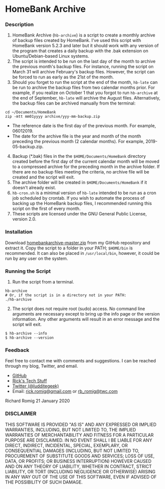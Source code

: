 # HomeBank Archive

### Description
1. HomeBank Archive (`hb-archive`) is a script to create a monthly archive of backup files created by HomeBank. I've used this script with HomeBank version 5.2.3 and later but it should work with any version of the program that creates a daily backup with the .bak extension on Ubuntu/Debian-based Linux systems.
2. The script is intended to be run on the last day of the month to archive the previous month's backup files. For instance, running the script on March 31 will archive February's backup files. However, the script can be forced to run as early as the 21st of the month.
3. Should you forget to run the script at the end of the month, `hb-late` can be run to archive the backup files from two calendar months prior. For example, if you realize on October 1 that you forgot to run `hb-archive` at the end of September, `hb-late` will archive the August files. Alternatively, the backup files can be archived manually from the terminal:
```
cd ~/Documents/HomeBank
zip -mtt mm01yyyy archive/yyy-mm-backup.zip
```
  * The reference date is the first day of the previous month. For example, 06012019.
  * The date for the archive file is the year and month of the month preceding the previous month (2 calendar months). For example, 2019-05-backup.zip.
4. Backup (\*.bak) files in the the `$HOME/Documents/HomeBank` directory created before the first day of the current calendar month will be moved to a compressed archive for the preceding month in the archive folder. If there are no backup files meeting the criteria, no archive file will be created and the script will exit.
5. The archive folder will be created in `$HOME/Documents/HomeBank` if it doesn't already exist.
6. `hb-cron.sh` is a minimal version of `hb-late` intended to be run as a cron job scheduled by crontab. If you wish to automate the process of backing up the HomeBank backup files, I recommended running this script on the first of every month.
7. These scripts are licensed under the GNU General Public License, version 2.0.

### Installation
Download [homebankarchive-master.zip](https://github.com/RickRomig/homebankarchive/archive/master.zip) from my GitHub repository and extract it. Copy the script to a folder in your PATH; `$HOME/bin` is recommended. It can also be placed in `/usr/local/bin`, however, it could be run by any user on the system.

### Running the Script
1. Run the script from a terminal.
```
hb-archive
# Or, if the script is in a directory not in your PATH:
./hb-archive
```
2. The script does not require root (sudo) access. No command line arguments are necessary except to bring up the info page or the version information. Any other arguments will result in an error message and the script will exit.
```
$ hb-archive --info
$ hb-archive --version
```

### Feedback
Feel free to contact me with comments and suggestions. I can be reached through my blog, Twitter, and email.
* [GitHub](https://github.com/RickRomig/homebankarchive)
* [Rick's Tech Stuff](https://ricktech.wordpress.com)
* [Twitter (@ludditegeek)](https://twitter.com/ludditegeek)
* Email: <rick.romig@gmail.com> or <rb_romig@twc.com>

Richard Romig
21 January 2020

### DISCLAIMER
THIS SOFTWARE IS PROVIDED "AS IS" AND ANY EXPRESSED OR IMPLIED WARRANTIES, INCLUDING, BUT NOT LIMITED TO, THE IMPLIED WARRANTIES OF MERCHANTABILITY AND FITNESS FOR A PARTICULAR PURPOSE ARE DISCLAIMED. IN NO EVENT SHALL I BE LIABLE FOR ANY DIRECT, INDIRECT, INCIDENTAL, SPECIAL, EXEMPLARY, OR CONSEQUENTIAL DAMAGES (INCLUDING, BUT NOT LIMITED TO, PROCUREMENT OF SUBSTITUTE GOODS AND SERVICES; LOSS OF USE, DATA, OR PROFITS; OR BUSINESS INTERRUPTION) HOWEVER CAUSED AND ON ANY THEORY OF LIABILITY, WHETHER IN CONTRACT, STRICT LIABILITY, OR TORT (INCLUDING NEGLIGENCE OR OTHERWISE) ARISING IN ANY WAY OUT OF THE USE OF THIS SOFTWARE, EVEN IF ADVISED OF THE POSSIBILITY OF SUCH DAMAGE.
